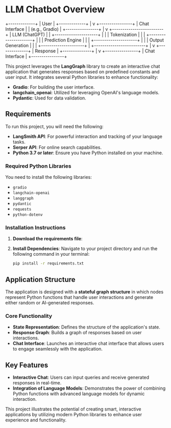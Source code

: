 # LLM Chatbot Overview
+-------------+
|    User     |
+-------------+
      |
      v
+----------------+
| Chat Interface  |
| (e.g., Gradio)  |
+----------------+
      |
      v
+-------------------------+
|     LLM (ChatGPT)      |
| +---------------------+ |
| |  Tokenization      | |
| +---------------------+ |
| |  Prediction Engine  | |
| +---------------------+ |
| |  Output Generation  | |
| +---------------------+ |
+-------------------------+
      |
      v
+--------------+
|   Response   |
+--------------+
      |
      v
+----------------+
| Chat Interface  |
+----------------+

This project leverages the **LangGraph** library to create an interactive chat application that generates responses based on predefined constants and user input. It integrates several Python libraries to enhance functionality:

- **Gradio**: For building the user interface.
- **langchain_openai**: Utilized for leveraging OpenAI's language models.
- **Pydantic**: Used for data validation.

## Requirements

To run this project, you will need the following:

- **LangSmith API**: For powerful interaction and tracking of your language tasks.
- **Serper API**: For online search capabilities.
- **Python 3.7 or later**: Ensure you have Python installed on your machine.

### Required Python Libraries

You need to install the following libraries:

- `gradio`
- `langchain-openai`
- `langgraph`
- `pydantic`
- `requests`
- `python-dotenv`


### Installation Instructions

1. **Download the requirements file**:

2. **Install Dependencies**:
   Navigate to your project directory and run the following command in your terminal:
   ```bash
   pip install -r requirements.txt
   ```

## Application Structure

The application is designed with a **stateful graph structure** in which nodes represent Python functions that handle user interactions and generate either random or AI-generated responses. 

### Core Functionality

- **State Representation**: Defines the structure of the application's state.
- **Response Graph**: Builds a graph of responses based on user interactions.
- **Chat Interface**: Launches an interactive chat interface that allows users to engage seamlessly with the application.

## Key Features

- **Interactive Chat**: Users can input queries and receive generated responses in real-time.
- **Integration of Language Models**: Demonstrates the power of combining Python functions with advanced language models for dynamic interaction.

This project illustrates the potential of creating smart, interactive applications by utilizing modern Python libraries to enhance user experience and functionality.
